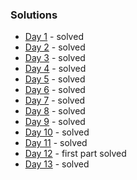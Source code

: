 ### Solutions

* [Day 1](day1/readme.md) - solved
* [Day 2](day2/readme.md) - solved
* [Day 3](day3/readme.md) - solved
* [Day 4](day4/readme.md) - solved
* [Day 5](day5/readme.md) - solved
* [Day 6](day6/readme.md) - solved
* [Day 7](day7/readme.md) - solved
* [Day 8](day8/readme.md) - solved
* [Day 9](day9/readme.md) - solved
* [Day 10](day10/readme.md) - solved
* [Day 11](day11/readme.md) - solved
* [Day 12](day12/readme.md) - first part solved
* [Day 13](day13/readme.md) - solved